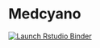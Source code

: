 # Medcyano

<!-- badges: start -->
[![Launch Rstudio Binder](http://mybinder.org/badge_logo.svg)](https://mybinder.org/v2/gh/VictoriaGi/Master_thesis_archive/master?urlpath=rstudio)
<!-- badges: end -->
